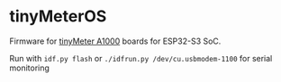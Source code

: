# tinyMeterOS 

Firmware for [tinyMeter A1000](https://github.com/TheEvilRoot/tinyMeter/tree/v1) boards for ESP32-S3 SoC.

Run with `idf.py flash` or `./idfrun.py /dev/cu.usbmodem-1100` for serial monitoring
